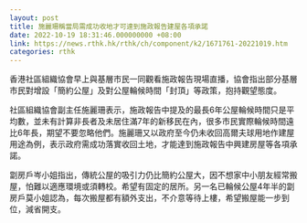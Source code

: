 ```yaml
---
layout: post
title: 施麗珊稱當局需成功收地才可達到施政報告建屋各項承諾
date: 2022-10-19 18:31:46.000000000 +08:00
link: https://news.rthk.hk/rthk/ch/component/k2/1671761-20221019.htm
categories: rthk
---
```


香港社區組織協會早上與基層市民一同觀看施政報告現場直播，協會指出部分基層市民對增設「簡約公屋」及對公屋輪候時間「封頂」等政策，抱持觀望態度。

社區組織協會副主任施麗珊表示，施政報告中提及的最長6年公屋輪候時間只是平均數，並未有計算非長者及未居住滿7年的新移民在內，很多市民實際輪候時間遠比6年長，期望不要忽略他們。施麗珊又以政府至今仍未收回高爾夫球用地作建屋用途為例，表示政府需成功落實收回土地，才能達到施政報告中興建房屋等各項承諾。

劏房戶岑小姐指出，傳統公屋的吸引力仍比簡約公屋大，因不想家中小朋友經常搬屋，怕難以適應環境或須轉校。希望有固定的居所。另一名已輪候公屋4年半的劏房戶莫小姐認為，每次搬屋都有額外支出，不介意等待上樓，希望搬屋能一步到位，減省開支。
